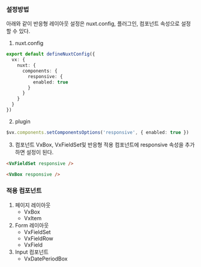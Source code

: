 ### 설정방법
아래와 같이 반응형 레이아웃 설정은 nuxt.config, 플러그인, 컴포넌트 속성으로 설정할 수 있다.

1) nuxt.config
```typescript
export default defineNuxtConfig({
  vx: {
    nuxt: {
      components: {
        responsive: {
          enabled: true
        }
      }
    }
  }
})
```

2) plugin
```typescript
$vx.components.setComponentsOptions('responsive', { enabled: true })
```

3) 컴포넌트
VxBox, VxFieldSet및 반응형 적용 컴포넌트에 responsive 속성을 추가하면 설정이 된다.
```html
<VxFieldSet responsive />
```
```html
<VxBox responsive />
```
### 적용 컴포넌트
1. 페이지 레이아웃
    - VxBox
    - VxItem
2. Form 레이아웃
    - VxFieldSet
    - VxFieldRow
    - VxField
3. Input 컴포넌트
    - VxDatePeriodBox

